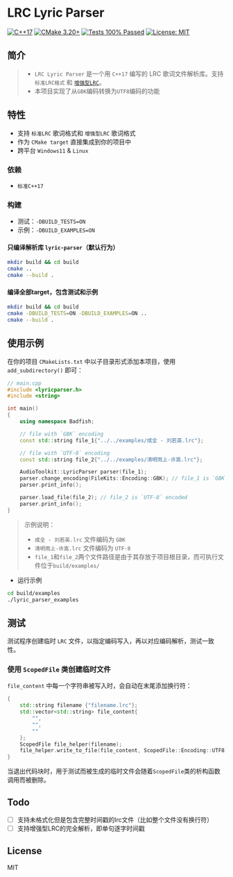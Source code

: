 # LRC Lyric Parser

[![C++17](https://img.shields.io/badge/C%2B%2B-17-blue?logo=c%2B%2B&logoColor=white&style=flat-square)](https://en.cppreference.com/w/cpp/17)
[![CMake 3.20+](https://img.shields.io/badge/CMake-3.20%2B-blue?logo=cmake&style=flat-square)](https://cmake.org/)
[![Tests 100% Passed](https://img.shields.io/badge/tests-100%25%20passing-brightgreen?style=flat-square&logo=checkmarx)]()
[![License: MIT](https://img.shields.io/badge/License-MIT-yellow.svg?style=flat-square)](LICENSE)

## 简介

> - `LRC Lyric Parser` 是一个用 `C++17` 编写的 LRC 歌词文件解析库。支持 `标准LRC格式` 和 [`增强型LRC`](https://en.wikipedia.org/wiki/LRC_(file_format))。
> - 本项目实现了从`GBK`编码转换为`UTF8`编码的功能

## 特性
- 支持 `标准LRC` 歌词格式和 `增强型LRC` 歌词格式
- 作为 `CMake target` 直接集成到你的项目中
- 跨平台 `Windows11` & `Linux`

### 依赖
- `标准C++17`

### 构建
- 测试：`-DBUILD_TESTS=ON`
- 示例：`-DBUILD_EXAMPLES=ON`

#### 只编译解析库 `lyric-parser`（默认行为）
```sh
mkdir build && cd build
cmake ..
cmake --build .
```

#### 编译全部target，包含测试和示例
```sh
mkdir build && cd build
cmake -DBUILD_TESTS=ON -DBUILD_EXAMPLES=ON ..
cmake --build .
```

## 使用示例
在你的项目 `CMakeLists.txt` 中以子目录形式添加本项目，使用 `add_subdirectory()` 即可：
```cpp
// main.cpp
#include <lyricparser.h>
#include <string>

int main()
{
    using namespace Badfish;

    // file with `GBK` encoding
    const std::string file_1{"../../examples/成全 - 刘若英.lrc"};

    // file with `UTF-8` encoding
    const std::string file_2{"../../examples/清明雨上-许嵩.lrc"};

    AudioToolkit::LyricParser parser(file_1);
    parser.change_encoding(FileKits::Encoding::GBK); // file_1 is `GBK` encoded
    parser.print_info();

    parser.load_file(file_2); // file_2 is `UTF-8` encoded
    parser.print_info();
}
```
> 示例说明：
> - `成全 - 刘若英.lrc` 文件编码为 `GBK`
> - `清明雨上-许嵩.lrc` 文件编码为 `UTF-8`
> - `file_1`和`file_2`两个文件路径是由于其存放于项目根目录，而可执行文件位于`build/examples/`

- 运行示例
```sh
cd build/examples
./lyric_parser_examples
```
## 测试
测试程序创建临时 `LRC` 文件，以指定编码写入，再以对应编码解析，测试一致性。

### 使用 `ScopedFile` 类创建临时文件
`file_content` 中每一个字符串被写入时，会自动在末尾添加换行符：
```cpp
{
    std::string filename {"filename.lrc"};
    std::vector<std::string> file_content{
        "",
        "",
        ""
    };
    ScopedFile file_helper(filename);
    file_helper.write_to_file(file_content, ScopedFile::Encoding::UTF8);
}
```
当退出代码块时，用于测试而被生成的临时文件会随着`ScopedFile`类的析构函数调用而被删除。

## Todo
- [ ] 支持未格式化但是包含完整时间戳的lrc文件（比如整个文件没有换行符）
- [ ] 支持增强型LRC的完全解析，即单句逐字时间戳

## License
MIT
